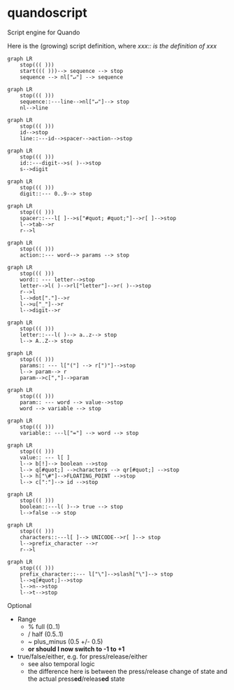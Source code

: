 # quandoscript
Script engine for Quando

Here is the (growing) script definition, where _xxx:: is the definition of xxx_

```mermaid
graph LR
    stop((( )))
    start((( )))--> sequence --> stop
    sequence --> nl["↵"] --> sequence
```

```mermaid
graph LR
    stop((( )))
    sequence::---line-->nl["↵"]--> stop
    nl-->line
```

```mermaid
graph LR
    stop((( )))
    id-->stop
    line::---id-->spacer-->action-->stop
```

```mermaid
graph LR
    stop((( )))
    id::---digit-->s( )-->stop
    s-->digit
```

```mermaid
graph LR
    stop((( )))
    digit::--- 0..9--> stop
```

```mermaid
graph LR
    stop((( )))
    spacer::---l[ ]-->s["#quot; #quot;"]-->r[ ]-->stop
    l-->tab-->r
    r-->l
```

```mermaid
graph LR
    stop((( )))
    action::--- word--> params --> stop
```

```mermaid
graph LR
    stop((( )))
    word:: --- letter-->stop
    letter-->l( )-->rl["letter"]-->r( )-->stop
    r-->l
    l-->dot["."]-->r
    l-->u["_"]-->r
    l-->digit-->r
```

```mermaid
graph LR
    stop((( )))
    letter::---l( )--> a..z--> stop
    l--> A..Z--> stop
```

```mermaid
graph LR
    stop((( )))
    params:: --- l["("] --> r[")"]-->stop
    l--> param--> r
    param-->c[","]-->param
```

```mermaid
graph LR
    stop((( )))
    param:: --- word --> value-->stop
    word --> variable --> stop
```

```mermaid
graph LR
    stop((( )))
    variable:: ---l["="] --> word --> stop
```

```mermaid
graph LR
    stop((( )))
    value:: --- l[ ]
    l--> b[!]--> boolean -->stop
    l--> q[#quot;] -->characters --> qr[#quot;] -->stop
    l--> h["\#"]-->FLOATING_POINT -->stop
    l--> c[":"]--> id -->stop
```

```mermaid
graph LR
    stop((( )))
    boolean::---l( )--> true --> stop
    l-->false --> stop
```

```mermaid
graph LR
    stop((( )))
    characters::---l[ ]--> UNICODE-->r[ ]--> stop
    l-->prefix_character -->r
    r-->l
```

```mermaid
graph LR
    stop((( )))
    prefix_character::--- l["\"]-->slash["\"]--> stop
    l-->q[#quot;]-->stop
    l-->n-->stop
    l-->t-->stop
```

Optional

- Range
    - % full (0..1)
    - / half (0.5..1)
    - ~ plus_minus (0.5 +/- 0.5)
    - **or should I now switch to -1 to +1**
- true/false/either, e.g. for press/release/either
  - see also temporal logic
  - the difference here is between the press/release change of state and the actual press**ed**/releas**ed** state